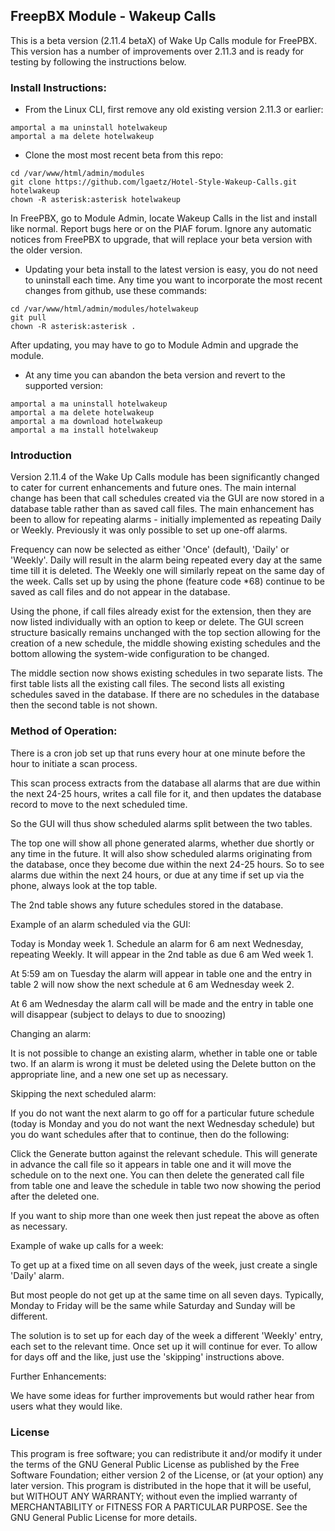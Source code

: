 <h2>FreepBX Module - Wakeup Calls</h2>

This is a beta version (2.11.4 betaX) of Wake Up Calls module for FreePBX. This version has a number of improvements over 2.11.3 and is ready for testing by following the instructions below.

<h3>Install Instructions:</h3>

* From the Linux CLI, first remove any old existing version 2.11.3 or earlier:
```
amportal a ma uninstall hotelwakeup
amportal a ma delete hotelwakeup
```

* Clone the most most recent beta from this repo:
```
cd /var/www/html/admin/modules
git clone https://github.com/lgaetz/Hotel-Style-Wakeup-Calls.git hotelwakeup
chown -R asterisk:asterisk hotelwakeup
```
In FreePBX, go to Module Admin, locate Wakeup Calls in the list and install like normal. Report bugs here or on the PIAF forum. Ignore any automatic notices from FreePBX to upgrade, that will replace your beta version with the older version.


* Updating your beta install to the latest version is easy, you do not need to uninstall each time. Any time you want to incorporate the most recent changes from github, use these commands:
```
cd /var/www/html/admin/modules/hotelwakeup
git pull
chown -R asterisk:asterisk .
```
After updating, you may have to go to Module Admin and upgrade the module.

* At any time you can abandon the beta version and revert to the supported version:
```
amportal a ma uninstall hotelwakeup
amportal a ma delete hotelwakeup
amportal a ma download hotelwakeup
amportal a ma install hotelwakeup
```

<h3>Introduction</h3>
Version 2.11.4 of the Wake Up Calls module has been significantly changed to cater for current enhancements and future ones. The main internal change has been that call schedules created via the GUI are now stored in a database table rather than as saved call files. The main enhancement has been to allow for repeating alarms - initially implemented as repeating Daily or Weekly.  Previously it was only possible to set up one-off alarms.

Frequency can now be selected as either 'Once' (default), 'Daily' or 'Weekly'. Daily will result in the alarm being repeated every day at the same time till it is deleted.  The Weekly one will similarly repeat on the same day of the week. Calls set up by using the phone (feature code *68) continue to be saved as call files and do not appear in the database.

Using the phone, if call files already exist for the extension, then they are now listed individually with an option to keep or delete. The GUI screen structure basically remains unchanged with the top section allowing for the creation of a new schedule, the middle showing existing schedules and the bottom allowing the system-wide configuration to be changed.

The middle section now shows existing schedules in two separate lists. The first table lists all the existing call files.  The second lists all existing schedules saved in the database.  If there are no schedules in the database then the second table is not shown.

<h3>Method of Operation:</h3>

There is a cron job set up that runs every hour at one minute before the hour to initiate a scan process.

This scan process extracts from the database all alarms that are due within the next 24-25 hours, writes a call file for it, and then updates the database record to move to the next scheduled time.

So the GUI will thus show scheduled alarms split between the two tables.

The top one will show all phone generated alarms, whether due shortly or any time in the future.  It will also show scheduled alarms originating from the database, once they become due within the next 24-25 hours.  So to see alarms due within the next 24 hours, or due at any time if set up via the phone, always look at the top table.

The 2nd table shows any future schedules stored in the database.

Example of an alarm scheduled via the GUI:

Today is Monday week 1.  Schedule an alarm for 6 am next Wednesday, repeating Weekly.  It will appear in the 2nd table as due 6 am Wed week 1.

At 5:59 am on Tuesday the alarm will appear in table one and the entry in table 2 will now show the next schedule at 6 am Wednesday week 2.

At 6 am Wednesday the alarm call will be made and the entry in table one will disappear (subject to delays to due to snoozing)

Changing an alarm:

It is not possible to change an existing alarm, whether in table one or table two.  If an alarm is wrong it must be deleted using the Delete button on the appropriate line, and a new one set up as necessary.

Skipping the next scheduled alarm:

If you do not want the next alarm to go off for a particular future schedule (today is Monday and you do not want the next Wednesday schedule) but you do want schedules after that to continue, then do the following:

Click the Generate button against the relevant schedule.  This will generate in advance the call file so it appears in table one and it will move the schedule on to the next one.  You can then delete the generated call file from table one and leave the schedule in table two now showing the period after the deleted one.

If you want to ship more than one week then just repeat the above as often as necessary.

Example of wake up calls for a week:

To get up at a fixed time on all seven days of the week, just create a single 'Daily' alarm.

But most people do not get up at the same time on all seven days.  Typically, Monday to Friday will be the same while Saturday and Sunday will be different.

The solution is to set up for each day of the week a different 'Weekly' entry, each set to the relevant time.  Once set up it will continue for ever.  To allow for days off and the like, just use the 'skipping' instructions above.

Further Enhancements:

We have some ideas for further improvements but would rather hear from users what they would like.

<h3>License</h3>
This program is free software; you can redistribute it and/or
modify it under the terms of the GNU General Public License
as published by the Free Software Foundation; either version 2
of the License, or (at your option) any later version.
This program is distributed in the hope that it will be useful,
but WITHOUT ANY WARRANTY; without even the implied warranty of
MERCHANTABILITY or FITNESS FOR A PARTICULAR PURPOSE.  See the
GNU General Public License for more details.
